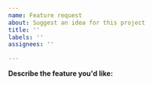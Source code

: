 ```yaml
---
name: Feature request
about: Suggest an idea for this project
title: ''
labels: ''
assignees: ''

---
```


**Describe the feature you'd like:**
